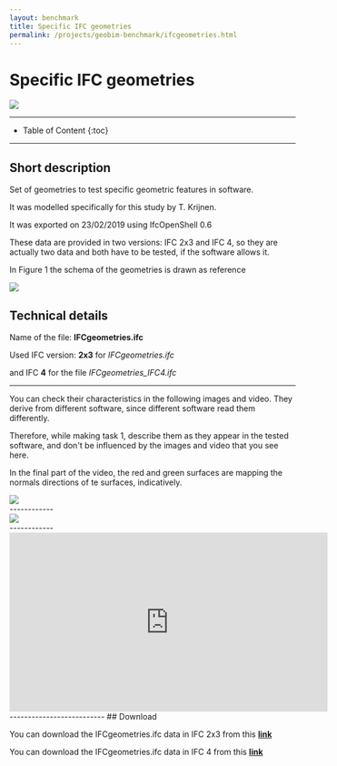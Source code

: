 ```yaml
---
layout: benchmark
title: Specific IFC geometries
permalink: /projects/geobim-benchmark/ifcgeometries.html
---
```


<h1>Specific IFC geometries</h1>

<div class="row">
  <div class="col-sm-12 col-xs-12"><img class="img-responsive" src="{{ "/projects/geobim-benchmark/img/Analytical-1.gif" }}"></div>
</div>

- - -

* Table of Content
{:toc}

- - -

## Short description

Set of geometries to test specific geometric features in software.

It was modelled specifically for this study by T. Krijnen.

It was exported on 23/02/2019 using IfcOpenShell 0.6

These data are provided in two versions: IFC 2x3 and IFC 4, so they are actually two data and both have to be tested, if the software allows it.

In Figure 1 the schema of the geometries is drawn as reference

<div class="row">
  <div class="col-sm-12 col-xs-12"><img class="img-responsive" src="{{ "/projects/geobim-benchmark/img/Analytical-Fig1.gif" }}" style="max-height: 300px"></div>
</div>

## Technical details

Name of the file: <strong>IFCgeometries.ifc</strong>

Used IFC version: **2x3** for *IFCgeometries.ifc*

and IFC **4** for the file *IFCgeometries_IFC4.ifc*

------------------

You can check their characteristics in the following images and video. They derive from different software, since different software read them differently.

Therefore, while making task 1, describe them as they appear in the tested software, and don't be influenced by the images and video that you see here.

In the final part of the video, the red and green surfaces are mapping the normals directions of te surfaces, indicatively.

<div class="row">
	<img class="img-responsive" src="{{ "/projects/geobim-benchmark/img/Analytical-Fig2.jpg" }}" >
</div>
------------
<div class="row">
	<img class="img-responsive" src="{{ "/projects/geobim-benchmark/img/Analytical-Fig3.jpg" }}"  >
</div>
------------
<iframe width="560" height="315" src="https://www.youtube.com/embed/dE3TCGO1-3s" frameborder="0" allow="accelerometer; autoplay; encrypted-media; gyroscope; picture-in-picture" allowfullscreen></iframe>
--------------------------
## Download

You can download the IFCgeometries.ifc data in IFC 2x3 from this [**link**](https://www.dropbox.com/s/6lh9q8mzxwlzdi4/IFCgeometries.ifc?dl=0)

You can download the IFCgeometries.ifc data in IFC 4 from this [**link**](https://www.dropbox.com/s/9adwrn1ubwwnr4p/IFCgeometries_IFC4.ifc?dl=0)